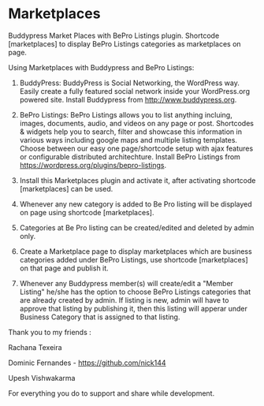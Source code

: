 Marketplaces
============

Buddypress Market Places with BePro Listings plugin. Shortcode [marketplaces] to display BePro Listings categories as marketplaces on page.

Using Marketplaces with Buddypress and BePro Listings:

1. BuddyPress: BuddyPress is Social Networking, the WordPress way. Easily create a fully featured social network inside your WordPress.org powered site. Install Buddypress from http://www.buddypress.org.

2. BePro Listings: BePro Listings allows you to list anything incluing, images, documents, audio, and videos on any page or post. Shortcodes & widgets help you to search, filter and showcase this information in various ways including google maps and multiple listing templates. Choose between our easy one page/shortcode setup with ajax features or configurable distributed architechture. Install BePro Listings from https://wordpress.org/plugins/bepro-listings.

3. Install this Marketplaces plugin and activate it, after activating shortcode [marketplaces] can be used.

4. Whenever any new category is added to Be Pro listing will be displayed on page using shortcode [marketplaces]. 

5. Categories at Be Pro listing can be created/edited and deleted by admin only.

6. Create a Marketplace page to display marketplaces which are business categories added under BePro Listings, use shortcode [marketplaces] on that page and publish it.

7. Whenever any Buddypress member(s) will create/edit a "Member Listing" he/she has the option to choose BePro Listings categories that are already created by admin. If listing is new, admin will have to approve that listing by publishing it, then this listing will apperar under Business Category that is assigned to that listing.

Thank you to my friends :

Rachana Texeira

Dominic Fernandes - https://github.com/nick144 

Upesh Vishwakarma 

For everything you do to support and share while development.